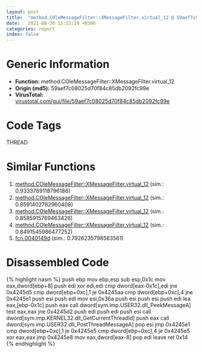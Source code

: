 ```yaml
---
layout: post
title:  "method.COleMessageFilter꞉꞉XMessageFilter.virtual_12 @ 59aef7c08025d70f84c85db2092fc99e"
date:   2021-08-30 15:52:19 +0300
categories: report
index: false
---
```


# Generic Information
- **Function:** method.COleMessageFilter꞉꞉XMessageFilter.virtual\_12
- **Origin (md5):** 59aef7c08025d70f84c85db2092fc99e
- **VirusTotal:** [virustotal.com/gui/file/59aef7c08025d70f84c85db2092fc99e][virustotal_ref]

# Code Tags
<span class="tag" id="THREAD">THREAD</span>


# Similar Functions

1. [method.COleMessageFilter꞉꞉XMessageFilter.virtual\_12][similar_1_ref] (sim.: 0.9333769118796186)
2. [method.COleMessageFilter꞉꞉XMessageFilter.virtual\_12][similar_2_ref] (sim.: 0.8591402782960408)
3. [method.COleMessageFilter꞉꞉XMessageFilter.virtual\_12][similar_3_ref] (sim.: 0.8585915769463426)
4. [method.COleMessageFilter꞉꞉XMessageFilter.virtual\_12][similar_4_ref] (sim.: 0.8491545986477252)
5. [fcn.0040149d][similar_5_ref] (sim.: 0.7926235798583561)


# Disassembled Code

{% highlight nasm %}
push ebp
mov ebp,esp
sub esp,0x1c
mov eax,dword[ebp+8]
push edi
xor edi,edi
cmp dword[eax-0x1c],edi
jne 0x4245d5
cmp dword[ebp+0xc],1
je 0x4245aa
cmp dword[ebp+0xc],4
jne 0x4245e1
push esi
push edi
mov esi,0x36a
push esi
push esi
push edi
lea eax,[ebp-0x1c]
push eax
call dword[sym.imp.USER32.dll_PeekMessageA]
test eax,eax
jne 0x4245d2
push edi
push edi
push esi
call dword[sym.imp.KERNEL32.dll_GetCurrentThreadId]
push eax
call dword[sym.imp.USER32.dll_PostThreadMessageA]
pop esi
jmp 0x4245e1
cmp dword[ebp+0xc],1
je 0x4245e5
cmp dword[ebp+0xc],4
je 0x4245e5
xor eax,eax
jmp 0x4245e8
mov eax,dword[eax-8]
pop edi
leave
ret 0x14
{% endhighlight %}


[similar_1_ref]: /report/method.COleMessageFilter꞉꞉XMessageFilter.virtual_12@44e1ffcf4e71f4505c09d520fd75f1e4
[similar_2_ref]: /report/method.COleMessageFilter꞉꞉XMessageFilter.virtual_12@c60344b51fa39a329b92557d24ff7670
[similar_3_ref]: /report/method.COleMessageFilter꞉꞉XMessageFilter.virtual_12@a1c6b07868a0eea8f4ee5a872aa71909
[similar_4_ref]: /report/method.COleMessageFilter꞉꞉XMessageFilter.virtual_12@9c2b894b84f59672d8be2e984066f76f
[similar_5_ref]: /report/fcn.0040149d@e7f0482c425f7bc9cd320f60c1cfa28c
[virustotal_ref]: https://www.virustotal.com/gui/file/59aef7c08025d70f84c85db2092fc99e